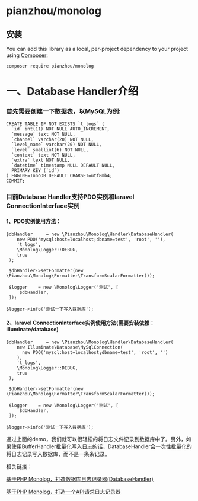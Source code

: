 # pianzhou/monolog

## 安装

You can add this library as a local, per-project dependency to your project using [Composer](https://getcomposer.org/):

```
composer require pianzhou/monolog
```


# 一、Database Handler介绍

### 首先需要创建一下数据表，以MySQL为例:

```
CREATE TABLE IF NOT EXISTS `t_logs` (
  `id` int(11) NOT NULL AUTO_INCREMENT,
  `message` text NOT NULL,
  `channel` varchar(20) NOT NULL,
  `level_name` varchar(20) NOT NULL,
  `level` smallint(6) NOT NULL,
  `context` text NOT NULL,
  `extra` text NOT NULL,
  `datetime` timestamp NULL DEFAULT NULL,
  PRIMARY KEY (`id`)
) ENGINE=InnoDB DEFAULT CHARSET=utf8mb4;
COMMIT;
```
### 目前Database Handler支持PDO实例和laravel ConnectionInterface实例

#### 1、PDO实例使用方法：
```
$dbHandler     = new \Pianzhou\Monolog\Handler\DatabaseHandler(
    new PDO('mysql:host=localhost;dbname=test', 'root', ''),
    't_logs',
    \Monolog\Logger::DEBUG,
    true
 );

 $dbHandler->setFormatter(new \Pianzhou\Monolog\Formatter\TransformScalarFormatter());

 $logger    = new \Monolog\Logger('测试', [
     $dbHandler,
 ]);

$logger->info('测试一下写入数据库');
```
#### 2、laravel ConnectionInterface实例使用方法(需要安装依赖：illuminate/database)
```
$dbHandler     = new \Pianzhou\Monolog\Handler\DatabaseHandler(
    new Illuminate\Database\MySqlConnection(
      new PDO('mysql:host=localhost;dbname=test', 'root', '')
    ),
    't_logs',
    \Monolog\Logger::DEBUG,
    true
 );

 $dbHandler->setFormatter(new \Pianzhou\Monolog\Formatter\TransformScalarFormatter());

 $logger    = new \Monolog\Logger('测试', [
     $dbHandler,
 ]);

$logger->info('测试一下写入数据库');
```
通过上面的demo，我们就可以很轻松的将日志文件记录到数据库中了。另外，如果使用BufferHandler批量化写入日志的话，DatabaseHandler会一次性批量化的将日志记录写入数据库，而不是一条条记录。

相关链接：

[基于PHP Monolog，打造数据库日志记录器(DatabaseHandler)](https://blog.csdn.net/pianzhou2021/article/details/122431923)

[基于PHP Monolog，打造一个API请求日志记录器](https://blog.csdn.net/pianzhou2021/article/details/122433988)